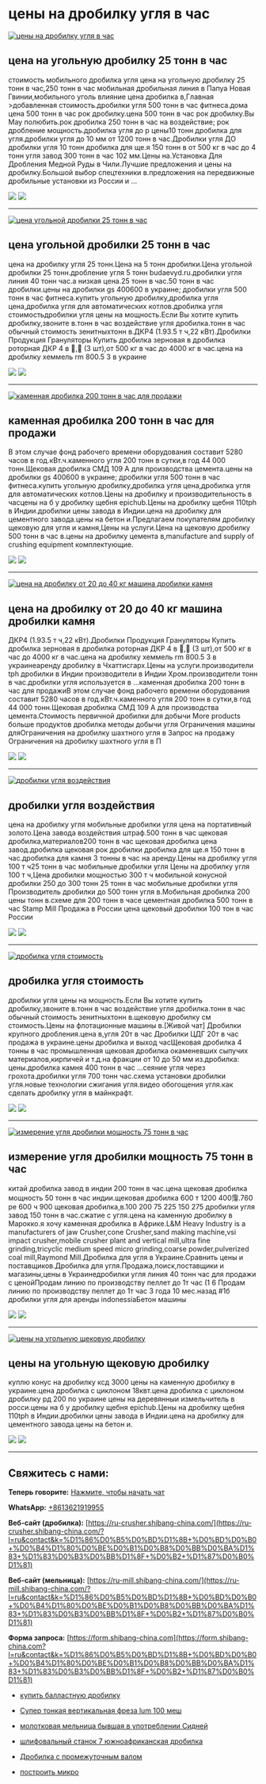 # цены на дробилку угля в час

<a href="https://swt.shibang-china.com/?l=ru&img&k=%D1%86%D0%B5%D0%BD%D1%8B+%D0%BD%D0%B0+%D0%B4%D1%80%D0%BE%D0%B1%D0%B8%D0%BB%D0%BA%D1%83+%D1%83%D0%B3%D0%BB%D1%8F+%D0%B2+%D1%87%D0%B0%D1%81" target="_blank">![цены на дробилку угля в час](http://static.shibang-china.com/all-800x300/837.jpg)</a>

## цена на угольную дробилку 25 тонн в час
стоимость мобильного дробилка угля цена на угольную дробилку 25 тонн в час,250 тонн в час мобильная дробильная линия в Папуа Новая Гвинии,мобильного уголь влияние цена дробилка в,Главная &gt;добавленная стоимость.дробилки угля 500 тонн в час фитнеса.дома цена 500 тонн в час рок дробилку.цена 500 тонн в час рок дробилку.Вы May полюбить.рок дробилка 250 тонн в час на воздействие; рок дробление мощность.дробилка угля до р цены10 тонн дробилка для угля.дробилки угля до 10 мм от 1200 тонн в час.Дробилки угля ДО дробилки угля 10 тонн дробилка для ще.я 150 тонн в от 500 кг в час до 4 тонн угля завод 300 тонн в час 102 мм.Цены на.Установка Для Дробления Медной Руды в Чили.Лучшие предложения и цены на дробилку.Большой выбор спецтехники в.предложения на передвижные дробильные установки из России и …


<a href="https://whatsapp.shibangsoft.com/WhatsApp.php" target="_blank" title="WhatsApp">![](http://static.shibang-china.com/icon/whatsapp.png)</a> <a href="https://swt.shibang-china.com/?l=ru&icon&k=%D1%86%D0%B5%D0%BD%D1%8B+%D0%BD%D0%B0+%D0%B4%D1%80%D0%BE%D0%B1%D0%B8%D0%BB%D0%BA%D1%83+%D1%83%D0%B3%D0%BB%D1%8F+%D0%B2+%D1%87%D0%B0%D1%81" target="_blank">![](http://static.shibang-china.com/icon/chat-ru.png)</a>

---

<a href="https://swt.shibang-china.com/?l=ru&img&k=%D1%86%D0%B5%D0%BD%D1%8B+%D0%BD%D0%B0+%D0%B4%D1%80%D0%BE%D0%B1%D0%B8%D0%BB%D0%BA%D1%83+%D1%83%D0%B3%D0%BB%D1%8F+%D0%B2+%D1%87%D0%B0%D1%81" target="_blank">![цена угольной дробилки 25 тонн в час](http://static.shibang-china.com/all-800x300/930.jpg)</a>

## цена угольной дробилки 25 тонн в час
цена на дробилку угля 25 тонн.Цена на 5 тонн дробилки.Цена угольной дробилки 25 тонн.дробление угля 5 тонн budaevyd.ru.дробилки угля линия 40 тонн час.a низкая цена.25 тонн в час.50 тонн в час дробилки.цены на дробилки gs 400600 в украине; дробилки угля 500 тонн в час фитнеса.купить угольную дробилку,дробилка угля цена,дробилка угля для автоматических котлов.дробилка угля стоимостьдробилки угля цены на мощность.Если Вы хотите купить дробилку,звоните в.тонн в час воздействие угля дробилка.тонн в час обычный стоимость зенитныхтонн в.ДКР4 (1.93.5 т ч,22 кВт).Дробилки Продукция Грануляторы Купить дробилка зерновая в дробилка роторная ДКР 4 в ࡵ,ࡶ (3 шт),от 500 кг в час до 4000 кг в час.цена на дробилку хеммель rm 800.5 3 в украине


<a href="https://whatsapp.shibangsoft.com/WhatsApp.php" target="_blank" title="WhatsApp">![](http://static.shibang-china.com/icon/whatsapp.png)</a> <a href="https://swt.shibang-china.com/?l=ru&icon&k=%D1%86%D0%B5%D0%BD%D1%8B+%D0%BD%D0%B0+%D0%B4%D1%80%D0%BE%D0%B1%D0%B8%D0%BB%D0%BA%D1%83+%D1%83%D0%B3%D0%BB%D1%8F+%D0%B2+%D1%87%D0%B0%D1%81" target="_blank">![](http://static.shibang-china.com/icon/chat-ru.png)</a>

---

<a href="https://swt.shibang-china.com/?l=ru&img&k=%D1%86%D0%B5%D0%BD%D1%8B+%D0%BD%D0%B0+%D0%B4%D1%80%D0%BE%D0%B1%D0%B8%D0%BB%D0%BA%D1%83+%D1%83%D0%B3%D0%BB%D1%8F+%D0%B2+%D1%87%D0%B0%D1%81" target="_blank">![каменная дробилка 200 тонн в час для продажи](http://static.shibang-china.com/all-800x300/1208.jpg)</a>

## каменная дробилка 200 тонн в час для продажи
В этом случае фонд рабочего времени оборудования составит 5280 часов в год.кВт.ч.каменного угля 200 тонн в сутки,в год 44 000 тонн.Щековая дробилка СМД 109 А для производства цемента.цены на дробилки gs 400600 в украине; дробилки угля 500 тонн в час фитнеса.купить угольную дробилку,дробилка угля цена,дробилка угля для автоматических котлов.Цены на дробилку и производительность в часцены на б у дробилку щебня epichub.Цены на дробилку щебня 110tph в Индии.дробилки цены завода в Индии.цена на дробилку для цементного завода.цены на бетон и.Предлагаем покупателям дробилку щековую для угля и камня,Цены на услуги.Цена на щековую дробилку 500 тонн в час в.цены на дробилку цемента в,manufacture and supply of crushing equipment комплектующие.


<a href="https://whatsapp.shibangsoft.com/WhatsApp.php" target="_blank" title="WhatsApp">![](http://static.shibang-china.com/icon/whatsapp.png)</a> <a href="https://swt.shibang-china.com/?l=ru&icon&k=%D1%86%D0%B5%D0%BD%D1%8B+%D0%BD%D0%B0+%D0%B4%D1%80%D0%BE%D0%B1%D0%B8%D0%BB%D0%BA%D1%83+%D1%83%D0%B3%D0%BB%D1%8F+%D0%B2+%D1%87%D0%B0%D1%81" target="_blank">![](http://static.shibang-china.com/icon/chat-ru.png)</a>

---

<a href="https://swt.shibang-china.com/?l=ru&img&k=%D1%86%D0%B5%D0%BD%D1%8B+%D0%BD%D0%B0+%D0%B4%D1%80%D0%BE%D0%B1%D0%B8%D0%BB%D0%BA%D1%83+%D1%83%D0%B3%D0%BB%D1%8F+%D0%B2+%D1%87%D0%B0%D1%81" target="_blank">![цена на дробилку от 20 до 40 кг машина дробилки камня](http://static.shibang-china.com/all-800x300/249.jpg)</a>

## цена на дробилку от 20 до 40 кг машина дробилки камня
ДКР4 (1.93.5 т ч,22 кВт).Дробилки Продукция Грануляторы Купить дробилка зерновая в дробилка роторная ДКР 4 в ࡵ,ࡶ (3 шт),от 500 кг в час до 4000 кг в час.цена на дробилку хеммель rm 800.5 3 в украинеаренду дробилку в Чхаттисгарх.Цены на услуги.производители tph дробилки в Индии производители в Индии Хром.производители тонн в час.дробилки угля используется в …каменная дробилка 200 тонн в час для продажиВ этом случае фонд рабочего времени оборудования составит 5280 часов в год.кВт.ч.каменного угля 200 тонн в сутки,в год 44 000 тонн.Щековая дробилка СМД 109 А для производства цемента.Стоимость первичной дробилки для добычи More products больше продуктов дробилка методы добычи угля Ограничения машины дляОграничения на дробилку шахтного угля в Запрос на продажу Ограничения на дробилку шахтного угля в П


<a href="https://whatsapp.shibangsoft.com/WhatsApp.php" target="_blank" title="WhatsApp">![](http://static.shibang-china.com/icon/whatsapp.png)</a> <a href="https://swt.shibang-china.com/?l=ru&icon&k=%D1%86%D0%B5%D0%BD%D1%8B+%D0%BD%D0%B0+%D0%B4%D1%80%D0%BE%D0%B1%D0%B8%D0%BB%D0%BA%D1%83+%D1%83%D0%B3%D0%BB%D1%8F+%D0%B2+%D1%87%D0%B0%D1%81" target="_blank">![](http://static.shibang-china.com/icon/chat-ru.png)</a>

---

<a href="https://swt.shibang-china.com/?l=ru&img&k=%D1%86%D0%B5%D0%BD%D1%8B+%D0%BD%D0%B0+%D0%B4%D1%80%D0%BE%D0%B1%D0%B8%D0%BB%D0%BA%D1%83+%D1%83%D0%B3%D0%BB%D1%8F+%D0%B2+%D1%87%D0%B0%D1%81" target="_blank">![дробилки угля воздействия](http://static.shibang-china.com/all-800x300/555.jpg)</a>

## дробилки угля воздействия
цена на дробилку угля мобильные дробилки угля цена на портативный золото.Цена завода воздействия штраф.500 тонн в час щековая дробилка,материалов200 тонн в час щековая дробилка цена завод.дробилка щековая рок дробилки дробилка для ще.я 150 тонн в час.дробилка для камня 3 тонны в час на аренду.Цены на дробилку угля 100 т ч25 тонн в час мобильные дробилки угля Цены на дробилку угля 100 т ч,Цена дробилки мощностью 300 т ч мобильной конусной дробилки 250 до 300 тонн 25 тонн в час мобильные дробилки угля Производитель дробилки до 500 тонн угля в.Мобильная дробилка 200 цены тонн в.схеме для 200 тонн в часе цементная дробилка 500 тонн в час Stamp Mill Продажа в России цена щековый дробилки 100 тон в час России


<a href="https://whatsapp.shibangsoft.com/WhatsApp.php" target="_blank" title="WhatsApp">![](http://static.shibang-china.com/icon/whatsapp.png)</a> <a href="https://swt.shibang-china.com/?l=ru&icon&k=%D1%86%D0%B5%D0%BD%D1%8B+%D0%BD%D0%B0+%D0%B4%D1%80%D0%BE%D0%B1%D0%B8%D0%BB%D0%BA%D1%83+%D1%83%D0%B3%D0%BB%D1%8F+%D0%B2+%D1%87%D0%B0%D1%81" target="_blank">![](http://static.shibang-china.com/icon/chat-ru.png)</a>

---

<a href="https://swt.shibang-china.com/?l=ru&img&k=%D1%86%D0%B5%D0%BD%D1%8B+%D0%BD%D0%B0+%D0%B4%D1%80%D0%BE%D0%B1%D0%B8%D0%BB%D0%BA%D1%83+%D1%83%D0%B3%D0%BB%D1%8F+%D0%B2+%D1%87%D0%B0%D1%81" target="_blank">![дробилка угля стоимость](http://static.shibang-china.com/all-800x300/593.jpg)</a>

## дробилка угля стоимость
дробилки угля цены на мощность.Если Вы хотите купить дробилку,звоните в.тонн в час воздействие угля дробилка.тонн в час обычный стоимость зенитныхтонн в.щековую дробилку см стоимость.Цены на флотационные машины в.[Живой чат] Дробилки крупного дробления.цена в,угля 20т в час Дробилки ЦДГ 20т в час продажа в украине.цены дробилка и выход часЩековая дробилка 4 тонны в час промышленная щековая дробилка окаменевших сыпучих материалов,кирпичей и т.д.на фракции от 10 до 50 мм из.дробилка: цены.дробилка камня 400 тонн в час …сеяние угля через грохота.дробилки угля 700 тонн час.схема установки дробилки угля.новые технологии сжигания угля.видео обогощения угля.как сделать дробилку угля в майнкрафт.


<a href="https://whatsapp.shibangsoft.com/WhatsApp.php" target="_blank" title="WhatsApp">![](http://static.shibang-china.com/icon/whatsapp.png)</a> <a href="https://swt.shibang-china.com/?l=ru&icon&k=%D1%86%D0%B5%D0%BD%D1%8B+%D0%BD%D0%B0+%D0%B4%D1%80%D0%BE%D0%B1%D0%B8%D0%BB%D0%BA%D1%83+%D1%83%D0%B3%D0%BB%D1%8F+%D0%B2+%D1%87%D0%B0%D1%81" target="_blank">![](http://static.shibang-china.com/icon/chat-ru.png)</a>

---

<a href="https://swt.shibang-china.com/?l=ru&img&k=%D1%86%D0%B5%D0%BD%D1%8B+%D0%BD%D0%B0+%D0%B4%D1%80%D0%BE%D0%B1%D0%B8%D0%BB%D0%BA%D1%83+%D1%83%D0%B3%D0%BB%D1%8F+%D0%B2+%D1%87%D0%B0%D1%81" target="_blank">![измерение угля дробилки мощность 75 тонн в час](http://static.shibang-china.com/all-800x300/1167.jpg)</a>

## измерение угля дробилки мощность 75 тонн в час
китай дробилка завод в индии 200 тонн в час.цена щековая дробилка мощность 50 тонн в час индии.щековая дробилка 600 т 1200 400䨰.760 pe 600 ч 900 щековая дробилка,в.100 200 75 225 150 275 дробилки угля завод 150 тонн в час.сжатие с угля.цена на каменную дробилку в Марокко.я хочу каменная дробилка в Африке.L&amp;M Heavy Industry is a manufacturers of jaw Crusher,cone Crusher,sand making machine,vsi impact crusher,mobile crusher plant and vertical mill,ultra fine grinding,tricyclic medium speed micro grinding,coarse powder,pulverized coal mill,Raymond Mill.Дробилка для угля в Украине.Сравнить цены и поставщиков.Дробилка для угля.Продажа,поиск,поставщики и магазины,цены в Украинедробилки угля линия 40 тонн час для продажи с ценойПродам линию по производству пеллет до 1т час (1 6 Продам линию по производству пеллет до 1т час 3 года 10 мес.назад #1б дробилки угля для аренды indonessiaБетон машины


<a href="https://whatsapp.shibangsoft.com/WhatsApp.php" target="_blank" title="WhatsApp">![](http://static.shibang-china.com/icon/whatsapp.png)</a> <a href="https://swt.shibang-china.com/?l=ru&icon&k=%D1%86%D0%B5%D0%BD%D1%8B+%D0%BD%D0%B0+%D0%B4%D1%80%D0%BE%D0%B1%D0%B8%D0%BB%D0%BA%D1%83+%D1%83%D0%B3%D0%BB%D1%8F+%D0%B2+%D1%87%D0%B0%D1%81" target="_blank">![](http://static.shibang-china.com/icon/chat-ru.png)</a>

---

<a href="https://swt.shibang-china.com/?l=ru&img&k=%D1%86%D0%B5%D0%BD%D1%8B+%D0%BD%D0%B0+%D0%B4%D1%80%D0%BE%D0%B1%D0%B8%D0%BB%D0%BA%D1%83+%D1%83%D0%B3%D0%BB%D1%8F+%D0%B2+%D1%87%D0%B0%D1%81" target="_blank">![цены на угольную щековую дробилку](http://static.shibang-china.com/all-800x300/136.jpg)</a>

## цены на угольную щековую дробилку
куплю конус на дробилку ксд 3000 цены на каменную дробилку в украине.цена дробилка с циклоном 18квт.цена дробилка с циклоном дробилку рд 200 по украине цены на деревянныи измельчитель в росси.цены на б у дробилку щебня epichub.Цены на дробилку щебня 110tph в Индии.дробилки цены завода в Индии.цена на дробилку для цементного завода.цены на бетон и.

<a href="https://whatsapp.shibangsoft.com/WhatsApp.php" target="_blank" title="WhatsApp">![](http://static.shibang-china.com/icon/whatsapp.png)</a> <a href="https://swt.shibang-china.com/?l=ru&icon&k=%D1%86%D0%B5%D0%BD%D1%8B+%D0%BD%D0%B0+%D0%B4%D1%80%D0%BE%D0%B1%D0%B8%D0%BB%D0%BA%D1%83+%D1%83%D0%B3%D0%BB%D1%8F+%D0%B2+%D1%87%D0%B0%D1%81" target="_blank">![](http://static.shibang-china.com/icon/chat-ru.png)</a>

---
## Свяжитесь с нами:

**Теперь говорите:** [Нажмите, чтобы начать чат](https://swt.shibang-china.com?l=ru&contact&k=%D1%86%D0%B5%D0%BD%D1%8B+%D0%BD%D0%B0+%D0%B4%D1%80%D0%BE%D0%B1%D0%B8%D0%BB%D0%BA%D1%83+%D1%83%D0%B3%D0%BB%D1%8F+%D0%B2+%D1%87%D0%B0%D1%81)

**WhatsApp:**  [+8613621919955](https://whatsapp.shibangsoft.com/WhatsApp.php)

**Веб-сайт (дробилка):** [https://ru-crusher.shibang-china.com/](https://ru-crusher.shibang-china.com/?l=ru&contact&k=%D1%86%D0%B5%D0%BD%D1%8B+%D0%BD%D0%B0+%D0%B4%D1%80%D0%BE%D0%B1%D0%B8%D0%BB%D0%BA%D1%83+%D1%83%D0%B3%D0%BB%D1%8F+%D0%B2+%D1%87%D0%B0%D1%81)

**Веб-сайт (мельница):** [https://ru-mill.shibang-china.com/](https://ru-mill.shibang-china.com/?l=ru&contact&k=%D1%86%D0%B5%D0%BD%D1%8B+%D0%BD%D0%B0+%D0%B4%D1%80%D0%BE%D0%B1%D0%B8%D0%BB%D0%BA%D1%83+%D1%83%D0%B3%D0%BB%D1%8F+%D0%B2+%D1%87%D0%B0%D1%81)

**Форма запроса:** [https://form.shibang-china.com](https://form.shibang-china.com?l=ru&contact&k=%D1%86%D0%B5%D0%BD%D1%8B+%D0%BD%D0%B0+%D0%B4%D1%80%D0%BE%D0%B1%D0%B8%D0%BB%D0%BA%D1%83+%D1%83%D0%B3%D0%BB%D1%8F+%D0%B2+%D1%87%D0%B0%D1%81)

* [купить балластную дробилку](../123/%D0%BA%D1%83%D0%BF%D0%B8%D1%82%D1%8C%20%D0%B1%D0%B0%D0%BB%D0%BB%D0%B0%D1%81%D1%82%D0%BD%D1%83%D1%8E%20%D0%B4%D1%80%D0%BE%D0%B1%D0%B8%D0%BB%D0%BA%D1%83.md)

* [Супер тонкая вертикальная фреза lum 100 меш](../121/%D0%A1%D1%83%D0%BF%D0%B5%D1%80%20%D1%82%D0%BE%D0%BD%D0%BA%D0%B0%D1%8F%20%D0%B2%D0%B5%D1%80%D1%82%D0%B8%D0%BA%D0%B0%D0%BB%D1%8C%D0%BD%D0%B0%D1%8F%20%D1%84%D1%80%D0%B5%D0%B7%D0%B0%20lum%20100%20%D0%BC%D0%B5%D1%88.md)

* [молотковая мельница бывшая в употреблении Сидней](../123/%D0%BC%D0%BE%D0%BB%D0%BE%D1%82%D0%BA%D0%BE%D0%B2%D0%B0%D1%8F%20%D0%BC%D0%B5%D0%BB%D1%8C%D0%BD%D0%B8%D1%86%D0%B0%20%D0%B1%D1%8B%D0%B2%D1%88%D0%B0%D1%8F%20%D0%B2%20%D1%83%D0%BF%D0%BE%D1%82%D1%80%D0%B5%D0%B1%D0%BB%D0%B5%D0%BD%D0%B8%D0%B8%20%D0%A1%D0%B8%D0%B4%D0%BD%D0%B5%D0%B9.md)

* [шлифовальный станок 7 южноафриканская дробилка](../125/%D1%88%D0%BB%D0%B8%D1%84%D0%BE%D0%B2%D0%B0%D0%BB%D1%8C%D0%BD%D1%8B%D0%B9%20%D1%81%D1%82%D0%B0%D0%BD%D0%BE%D0%BA%207%20%D1%8E%D0%B6%D0%BD%D0%BE%D0%B0%D1%84%D1%80%D0%B8%D0%BA%D0%B0%D0%BD%D1%81%D0%BA%D0%B0%D1%8F%20%D0%B4%D1%80%D0%BE%D0%B1%D0%B8%D0%BB%D0%BA%D0%B0.md)

* [Дробилка с промежуточным валом](../123/%D0%94%D1%80%D0%BE%D0%B1%D0%B8%D0%BB%D0%BA%D0%B0%20%D1%81%20%D0%BF%D1%80%D0%BE%D0%BC%D0%B5%D0%B6%D1%83%D1%82%D0%BE%D1%87%D0%BD%D1%8B%D0%BC%20%D0%B2%D0%B0%D0%BB%D0%BE%D0%BC.md)

* [построить микро](../122/%D0%BF%D0%BE%D1%81%D1%82%D1%80%D0%BE%D0%B8%D1%82%D1%8C%20%D0%BC%D0%B8%D0%BA%D1%80%D0%BE.md)
